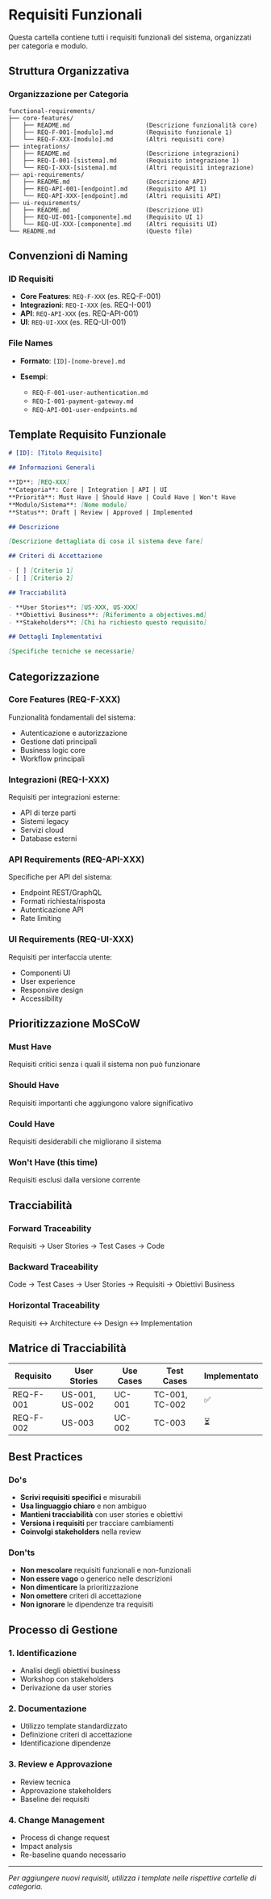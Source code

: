 # Requisiti Funzionali

Questa cartella contiene tutti i requisiti funzionali del sistema, organizzati per categoria e modulo.

## Struttura Organizzativa

### Organizzazione per Categoria

```
functional-requirements/
├── core-features/
│   ├── README.md                     (Descrizione funzionalità core)
│   ├── REQ-F-001-[modulo].md         (Requisito funzionale 1)
│   └── REQ-F-XXX-[modulo].md         (Altri requisiti core)
├── integrations/
│   ├── README.md                     (Descrizione integrazioni)
│   ├── REQ-I-001-[sistema].md        (Requisito integrazione 1)
│   └── REQ-I-XXX-[sistema].md        (Altri requisiti integrazione)
├── api-requirements/
│   ├── README.md                     (Descrizione API)
│   ├── REQ-API-001-[endpoint].md     (Requisito API 1)
│   └── REQ-API-XXX-[endpoint].md     (Altri requisiti API)
├── ui-requirements/
│   ├── README.md                     (Descrizione UI)
│   ├── REQ-UI-001-[componente].md    (Requisito UI 1)
│   └── REQ-UI-XXX-[componente].md    (Altri requisiti UI)
└── README.md                         (Questo file)
```

## Convenzioni di Naming

### ID Requisiti

- **Core Features**: `REQ-F-XXX` (es. REQ-F-001)
- **Integrazioni**: `REQ-I-XXX` (es. REQ-I-001)
- **API**: `REQ-API-XXX` (es. REQ-API-001)
- **UI**: `REQ-UI-XXX` (es. REQ-UI-001)

### File Names

- **Formato**: `[ID]-[nome-breve].md`
- **Esempi**: 

  - `REQ-F-001-user-authentication.md`
  - `REQ-I-001-payment-gateway.md`
  - `REQ-API-001-user-endpoints.md`

## Template Requisito Funzionale

```markdown
# [ID]: [Titolo Requisito]

## Informazioni Generali

**ID**: [REQ-XXX]
**Categoria**: Core | Integration | API | UI
**Priorità**: Must Have | Should Have | Could Have | Won't Have
**Modulo/Sistema**: [Nome modulo]
**Status**: Draft | Review | Approved | Implemented

## Descrizione

[Descrizione dettagliata di cosa il sistema deve fare]

## Criteri di Accettazione

- [ ] [Criterio 1]
- [ ] [Criterio 2]

## Tracciabilità

- **User Stories**: [US-XXX, US-XXX]
- **Obiettivi Business**: [Riferimento a objectives.md]
- **Stakeholders**: [Chi ha richiesto questo requisito]

## Dettagli Implementativi

[Specifiche tecniche se necessarie]
```

## Categorizzazione

### Core Features (REQ-F-XXX)

Funzionalità fondamentali del sistema:

- Autenticazione e autorizzazione
- Gestione dati principali
- Business logic core
- Workflow principali

### Integrazioni (REQ-I-XXX)

Requisiti per integrazioni esterne:

- API di terze parti
- Sistemi legacy
- Servizi cloud
- Database esterni

### API Requirements (REQ-API-XXX)

Specifiche per API del sistema:

- Endpoint REST/GraphQL
- Formati richiesta/risposta
- Autenticazione API
- Rate limiting

### UI Requirements (REQ-UI-XXX)

Requisiti per interfaccia utente:

- Componenti UI
- User experience
- Responsive design
- Accessibility

## Prioritizzazione MoSCoW

### Must Have

Requisiti critici senza i quali il sistema non può funzionare

### Should Have 

Requisiti importanti che aggiungono valore significativo

### Could Have

Requisiti desiderabili che migliorano il sistema

### Won't Have (this time)

Requisiti esclusi dalla versione corrente

## Tracciabilità

### Forward Traceability

Requisiti → User Stories → Test Cases → Code

### Backward Traceability  

Code → Test Cases → User Stories → Requisiti → Obiettivi Business

### Horizontal Traceability

Requisiti ↔ Architecture ↔ Design ↔ Implementation

## Matrice di Tracciabilità

| Requisito | User Stories | Use Cases | Test Cases | Implementato |
|-----------|--------------|-----------|------------|--------------|
| REQ-F-001 | US-001, US-002 | UC-001 | TC-001, TC-002 | ✅ |
| REQ-F-002 | US-003 | UC-002 | TC-003 | ⏳ |

## Best Practices

### Do's

- **Scrivi requisiti specifici** e misurabili
- **Usa linguaggio chiaro** e non ambiguo
- **Mantieni tracciabilità** con user stories e obiettivi
- **Versiona i requisiti** per tracciare cambiamenti
- **Coinvolgi stakeholders** nella review

### Don'ts

- **Non mescolare** requisiti funzionali e non-funzionali
- **Non essere vago** o generico nelle descrizioni
- **Non dimenticare** la prioritizzazione
- **Non omettere** criteri di accettazione
- **Non ignorare** le dipendenze tra requisiti

## Processo di Gestione

### 1. Identificazione

- Analisi degli obiettivi business
- Workshop con stakeholders
- Derivazione da user stories

### 2. Documentazione

- Utilizzo template standardizzato
- Definizione criteri di accettazione
- Identificazione dipendenze

### 3. Review e Approvazione

- Review tecnica
- Approvazione stakeholders
- Baseline dei requisiti

### 4. Change Management

- Process di change request
- Impact analysis
- Re-baseline quando necessario

---

*Per aggiungere nuovi requisiti, utilizza i template nelle rispettive cartelle di categoria.*
